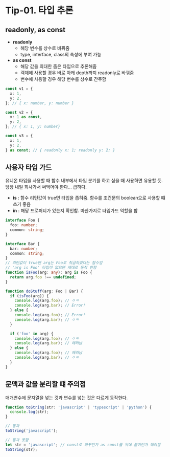 # Tip-01. 타입 추론

## readonly, as const

- **readonly**
  - 해당 변수를 상수로 바꿔줌
  - type, interface, class의 속성에 부여 가능
- **as const**
  - 해당 값을 최대한 좁은 타입으로 추론해줌
  - 객체에 사용할 경우 바로 아래 depth까지 readonly로 바꿔줌
  - 변수에 사용할 경우 해당 변수를 상수로 간주함

```ts
const v1 = {
  x: 1,
  y: 2,
}; // { x: number, y: number }

const v2 = {
  x: 1 as const,
  y: 2,
}; // { x: 1, y: number}

const v3 = {
  x: 1,
  y: 2,
} as const; // { readonly x: 1; readonly y: 2; }
```

## 사용자 타입 가드

유니온 타입을 사용할 때 함수 내부에서 타입 분기를 하고 싶을 때 사용하면 유용할 듯.  
당장 내일 회사가서 써먹어야 한다... 급하다.

- **is** : 함수 리턴값이 true면 타입을 좁혀줌. 함수를 조건문의 boolean으로 사용할 떄 쓰기 좋음
- **in** : 해당 프로퍼티가 있는지 확인함. 마찬가지로 타입가드 역할을 함

```ts
interface Foo {
  foo: number;
  common: string;
}

interface Bar {
  bar: number;
  common: string;
}
// 리턴값이 true면 arg는 Foo로 취급하겠다는 함수임
// 'arg is Foo' 타입이 없으면 제대로 동작 안함
function isFoo(arg: any): arg is Foo {
  return arg.foo !== undefined;
}

function doStuff(arg: Foo | Bar) {
  if (isFoo(arg)) {
    console.log(arg.foo); // ㅇㅋ
    console.log(arg.bar); // Error!
  } else {
    console.log(arg.foo); // Error!
    console.log(arg.bar); // ㅇㅋ
  }

  if ('foo' in arg) {
    console.log(arg.foo); // ㅇㅋ
    console.log(arg.bar); // 에러남
  } else {
    console.log(arg.foo); // 에러남
    console.log(arg.bar); // ㅇㅋ
  }
}
```

## 문맥과 값을 분리할 떄 주의점

매개변수에 문자열을 넣는 것과 변수를 넣는 것은 다르게 동작한다.

```ts
function toString(str: 'javascript' | 'typescript' | 'python') {
  console.log(str);
}

// 통과
toString('javascript');

// 통과 못함
let str = 'javascript'; // const로 바꾸던가 as const를 뒤에 붙이던가 해야함
toString(str);
```
